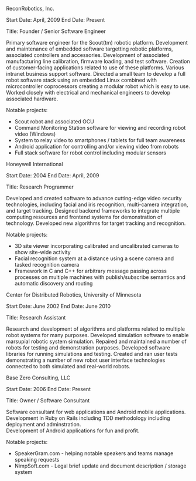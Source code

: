 
ReconRobotics, Inc.

Start Date: April, 2009
End Date: Present

Title: Founder / Senior Software Engineer

Primary software engineer for the Scout(tm) robotic platform.
Development and maintenance of embedded software targetting robotic platforms, associated controllers and
accessories.  Development of associated manufacturing line calibration, firmware loading, and test software.
Creation of customer-facing applications related to use of these platforms.
Various intranet business support software.  Directed a small team to develop a full robot
software stack using an embedded Linux combined with microcontroller coprocessors creating
a modular robot which is easy to use.  Worked closely with electrical and mechanical engineers to develop
associated hardware.

Notable projects:

  * Scout robot and associated OCU
  * Command Monitoring Station software for viewing and recording robot video (Windows)
  * System to relay video to smartphones / tablets for full team awareness
  * Android application for controlling and/or viewing video from robots
  * Full stack software for robot control including modular sensors

Honeywell International

Start Date: 2004
End Date: April, 2009

Title: Research Programmer

Developed and created software to advance cutting-edge
video security technologies, including facial and iris recognition, multi-camera integration, and
target tracking.  Designed backend frameworks to integrate multiple computing resources and frontend
systems for demonstration of technology.  Developed new algorithms for target tracking and recognition.

Notable projects:

 * 3D site viewer incorporating calibrated and uncalibrated cameras to show site-wide activity
 * Facial recognition system at a distance using a scene camera and tasked recognition camera
 * Framework in C and C++ for arbitrary message passing across processes on multiple machines with publish/subscribe semantics and automatic discovery and routing

Center for Distributed Robotics, University of Minnesota

Start Date: June 2002
End Date: June 2010

Title: Research Assistant

Research and development of algorithms and platforms related to multiple robot systems for many purposes.
Developed simulation software to enable marsupial robotic system simulation.  Repaired and maintained
a number of robots for testing and demonstration purposes.  Developed software libraries for running
simulations and testing.  Created and ran user tests demonstrating a number of new robot user interface
technologies connected to both simulated and real-world robots.

Base Zero Consulting, LLC

Start Date: 2006
End Date: Present

Title: Owner / Software Consultant

Software consultant for web applications and Android mobile applications.  Development in Ruby on Rails
including TDD methodology including deployment and adminstration.  
Development of Android applications for fun and profit.

Notable projects:

 * SpeakerGram.com - helping notable speakers and teams manage speaking requests
 * NimpSoft.com - Legal brief update and document description / storage system

